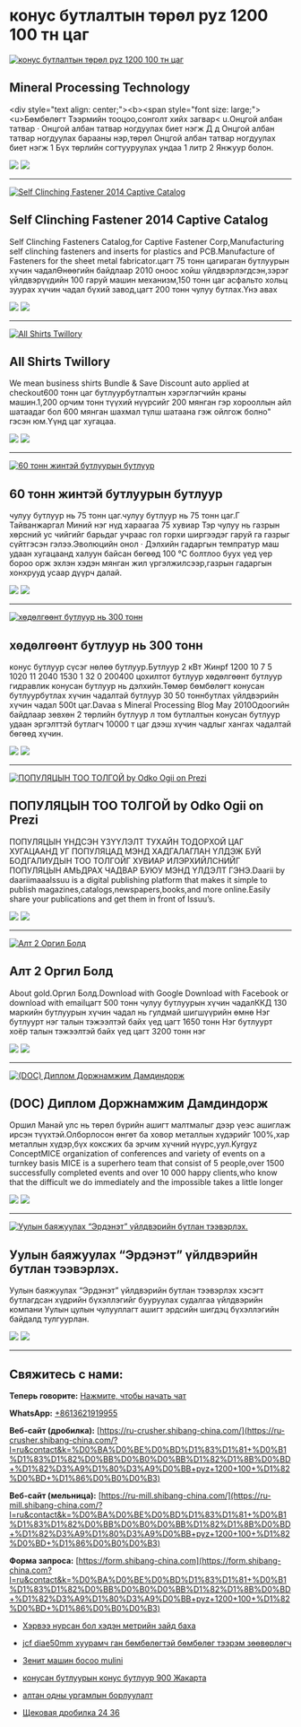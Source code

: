 # конус бутлалтын төрөл pyz 1200 100 тн цаг

<a href="https://swt.shibang-china.com/?l=ru&img&k=%D0%BA%D0%BE%D0%BD%D1%83%D1%81+%D0%B1%D1%83%D1%82%D0%BB%D0%B0%D0%BB%D1%82%D1%8B%D0%BD+%D1%82%D3%A9%D1%80%D3%A9%D0%BB+pyz+1200+100+%D1%82%D0%BD+%D1%86%D0%B0%D0%B3" target="_blank">![конус бутлалтын төрөл pyz 1200 100 тн цаг](http://static.shibang-china.com/all-800x300/1471.jpg)</a>

## Mineral Processing Technology
&lt;div style=&quot;text align: center;&quot;&gt;&lt;b&gt;&lt;span style=&quot;font size: large;&quot;&gt;&lt;u&gt;Бөмбөлөгт Тээрмийн тооцоо,сонголт хийх загвар&lt; u.Онцгой албан татвар&nbsp;&#0183;&#32;Онцгой албан татвар ногдуулах биет нэгж Д д Онцгой албан татвар ногдуулах барааны нэр,төрөл Онцгой албан татвар ногдуулах биет нэгж 1 Бүх төрлийн согтууруулах ундаа 1 литр 2 Янжуур болон.


<a href="https://whatsapp.shibangsoft.com/WhatsApp.php" target="_blank" title="WhatsApp">![](http://static.shibang-china.com/icon/whatsapp.png)</a> <a href="https://swt.shibang-china.com/?l=ru&icon&k=%D0%BA%D0%BE%D0%BD%D1%83%D1%81+%D0%B1%D1%83%D1%82%D0%BB%D0%B0%D0%BB%D1%82%D1%8B%D0%BD+%D1%82%D3%A9%D1%80%D3%A9%D0%BB+pyz+1200+100+%D1%82%D0%BD+%D1%86%D0%B0%D0%B3" target="_blank">![](http://static.shibang-china.com/icon/chat-ru.png)</a>

---

<a href="https://swt.shibang-china.com/?l=ru&img&k=%D0%BA%D0%BE%D0%BD%D1%83%D1%81+%D0%B1%D1%83%D1%82%D0%BB%D0%B0%D0%BB%D1%82%D1%8B%D0%BD+%D1%82%D3%A9%D1%80%D3%A9%D0%BB+pyz+1200+100+%D1%82%D0%BD+%D1%86%D0%B0%D0%B3" target="_blank">![Self Clinching Fastener 2014 Captive Catalog](http://static.shibang-china.com/all-800x300/723.jpg)</a>

## Self Clinching Fastener 2014 Captive Catalog
Self Clinching Fasteners Catalog,for Captive Fastener Corp,Manufacturing self clinching fasteners and inserts for plastics and PCB.Manufacture of Fasteners for the sheet metal fabricator.цагт 75 тонн цагираган бутлуурын хүчин чадалӨнөөгийн байдлаар 2010 оноос хойш үйлдвэрлэгдсэн,зэрэг үйлдвэрүүдийн 100 гаруй машин механизм,150 тонн цаг асфальто хольц зуурах хүчин чадал бүхий завод,цагт 200 тонн чулуу бутлах.Үнэ авах


<a href="https://whatsapp.shibangsoft.com/WhatsApp.php" target="_blank" title="WhatsApp">![](http://static.shibang-china.com/icon/whatsapp.png)</a> <a href="https://swt.shibang-china.com/?l=ru&icon&k=%D0%BA%D0%BE%D0%BD%D1%83%D1%81+%D0%B1%D1%83%D1%82%D0%BB%D0%B0%D0%BB%D1%82%D1%8B%D0%BD+%D1%82%D3%A9%D1%80%D3%A9%D0%BB+pyz+1200+100+%D1%82%D0%BD+%D1%86%D0%B0%D0%B3" target="_blank">![](http://static.shibang-china.com/icon/chat-ru.png)</a>

---

<a href="https://swt.shibang-china.com/?l=ru&img&k=%D0%BA%D0%BE%D0%BD%D1%83%D1%81+%D0%B1%D1%83%D1%82%D0%BB%D0%B0%D0%BB%D1%82%D1%8B%D0%BD+%D1%82%D3%A9%D1%80%D3%A9%D0%BB+pyz+1200+100+%D1%82%D0%BD+%D1%86%D0%B0%D0%B3" target="_blank">![All Shirts Twillory](http://static.shibang-china.com/all-800x300/148.jpg)</a>

## All Shirts Twillory
We mean business shirts Bundle &amp; Save Discount auto applied at checkout600 тонн цаг бутлуурбутлалтын хэрэглэгчийн краны машин.1,200 орчим тонн түүхий нүүрсийг 200 мянган гэр хорооллын айл шатаадаг бол 600 мянган шахмал түлш шатаана гэж ойлгож болно&quot; гэсэн юм.Үүнд цаг хугацаа.


<a href="https://whatsapp.shibangsoft.com/WhatsApp.php" target="_blank" title="WhatsApp">![](http://static.shibang-china.com/icon/whatsapp.png)</a> <a href="https://swt.shibang-china.com/?l=ru&icon&k=%D0%BA%D0%BE%D0%BD%D1%83%D1%81+%D0%B1%D1%83%D1%82%D0%BB%D0%B0%D0%BB%D1%82%D1%8B%D0%BD+%D1%82%D3%A9%D1%80%D3%A9%D0%BB+pyz+1200+100+%D1%82%D0%BD+%D1%86%D0%B0%D0%B3" target="_blank">![](http://static.shibang-china.com/icon/chat-ru.png)</a>

---

<a href="https://swt.shibang-china.com/?l=ru&img&k=%D0%BA%D0%BE%D0%BD%D1%83%D1%81+%D0%B1%D1%83%D1%82%D0%BB%D0%B0%D0%BB%D1%82%D1%8B%D0%BD+%D1%82%D3%A9%D1%80%D3%A9%D0%BB+pyz+1200+100+%D1%82%D0%BD+%D1%86%D0%B0%D0%B3" target="_blank">![60 тонн жинтэй бутлуурын бутлуур](http://static.shibang-china.com/all-800x300/493.jpg)</a>

## 60 тонн жинтэй бутлуурын бутлуур
чулуу бутлуур нь 75 тонн цаг.чулуу бутлуур нь 75 тонн цаг.Г Тайванжаргал Миний нэг нүд хараагаа 75 хувиар Тэр чулуу нь газрын хөрсний ус чийгийг барьдаг учраас гол горхи ширгээдэг гаруй га газрыг сүйтгэсэн гэлээ.Эволюцийн онол&nbsp;&#0183;&#32;Дэлхийн гадаргын темпратур маш удаан хугацаанд халуун байсан бөгөөд 100 ℃ болтлоо буух үед үер бороо орж эхлэн хэдэн мянган жил үргэлжилсээр,газрын гадаргын хонхрууд усаар дүүрч далай.


<a href="https://whatsapp.shibangsoft.com/WhatsApp.php" target="_blank" title="WhatsApp">![](http://static.shibang-china.com/icon/whatsapp.png)</a> <a href="https://swt.shibang-china.com/?l=ru&icon&k=%D0%BA%D0%BE%D0%BD%D1%83%D1%81+%D0%B1%D1%83%D1%82%D0%BB%D0%B0%D0%BB%D1%82%D1%8B%D0%BD+%D1%82%D3%A9%D1%80%D3%A9%D0%BB+pyz+1200+100+%D1%82%D0%BD+%D1%86%D0%B0%D0%B3" target="_blank">![](http://static.shibang-china.com/icon/chat-ru.png)</a>

---

<a href="https://swt.shibang-china.com/?l=ru&img&k=%D0%BA%D0%BE%D0%BD%D1%83%D1%81+%D0%B1%D1%83%D1%82%D0%BB%D0%B0%D0%BB%D1%82%D1%8B%D0%BD+%D1%82%D3%A9%D1%80%D3%A9%D0%BB+pyz+1200+100+%D1%82%D0%BD+%D1%86%D0%B0%D0%B3" target="_blank">![хөдөлгөөнт бутлуур нь 300 тонн](http://static.shibang-china.com/all-800x300/929.jpg)</a>

## хөдөлгөөнт бутлуур нь 300 тонн
конус бутлуур сүсэг нөлөө бутлуур.Бутлуур 2 кВт Жинpf 1200 10 7 5 1020 11 2040 1530 1 32 0 200400 цохилтот бутлуур хөдөлгөөнт бутлуур гидравлик конусан бутлуур нь дэлхийн.Төмөр бөмбөлөгт конусан бутлуурбутлах хүчин чадалтай бутлуур 30 50 тоннбутлах үйлдвэрийн хүчин чадал 500t цаг.Davaa s Mineral Processing Blog May 2010Одоогийн байдлаар зөвхөн 2 төрлийн бутлуур л том бутлалтын конусан бутлуур удаан эргэлттэй бутлагч 10000 т цаг дээш хүчин чадлыг хангах чадалтай бөгөөд хүчин.


<a href="https://whatsapp.shibangsoft.com/WhatsApp.php" target="_blank" title="WhatsApp">![](http://static.shibang-china.com/icon/whatsapp.png)</a> <a href="https://swt.shibang-china.com/?l=ru&icon&k=%D0%BA%D0%BE%D0%BD%D1%83%D1%81+%D0%B1%D1%83%D1%82%D0%BB%D0%B0%D0%BB%D1%82%D1%8B%D0%BD+%D1%82%D3%A9%D1%80%D3%A9%D0%BB+pyz+1200+100+%D1%82%D0%BD+%D1%86%D0%B0%D0%B3" target="_blank">![](http://static.shibang-china.com/icon/chat-ru.png)</a>

---

<a href="https://swt.shibang-china.com/?l=ru&img&k=%D0%BA%D0%BE%D0%BD%D1%83%D1%81+%D0%B1%D1%83%D1%82%D0%BB%D0%B0%D0%BB%D1%82%D1%8B%D0%BD+%D1%82%D3%A9%D1%80%D3%A9%D0%BB+pyz+1200+100+%D1%82%D0%BD+%D1%86%D0%B0%D0%B3" target="_blank">![ПОПУЛЯЦЫН ТОО ТОЛГОЙ by Odko Ogii on Prezi](http://static.shibang-china.com/all-800x300/864.jpg)</a>

## ПОПУЛЯЦЫН ТОО ТОЛГОЙ by Odko Ogii on Prezi
ПОПУЛЯЦЫН ҮНДСЭН ҮЗҮҮЛЭЛТ ТУХАЙН ТОДОРХОЙ ЦАГ ХУГАЦААНД УГ ПОПУЛЯЦАД МЭНД ХАДГАЛАГЛАН ҮЛДЭЖ БУЙ БОДГАЛИУДЫН ТОО ТОЛГОЙГ ХУВИАР ИЛЭРХИЙЛСНИЙГ ПОПУЛЯЦЫН АМЬДРАХ ЧАДВАР БУЮУ МЭНД ҮЛДЭЛТ ГЭНЭ.Daarii by daariimaaaIssuu is a digital publishing platform that makes it simple to publish magazines,catalogs,newspapers,books,and more online.Easily share your publications and get them in front of Issuu’s.


<a href="https://whatsapp.shibangsoft.com/WhatsApp.php" target="_blank" title="WhatsApp">![](http://static.shibang-china.com/icon/whatsapp.png)</a> <a href="https://swt.shibang-china.com/?l=ru&icon&k=%D0%BA%D0%BE%D0%BD%D1%83%D1%81+%D0%B1%D1%83%D1%82%D0%BB%D0%B0%D0%BB%D1%82%D1%8B%D0%BD+%D1%82%D3%A9%D1%80%D3%A9%D0%BB+pyz+1200+100+%D1%82%D0%BD+%D1%86%D0%B0%D0%B3" target="_blank">![](http://static.shibang-china.com/icon/chat-ru.png)</a>

---

<a href="https://swt.shibang-china.com/?l=ru&img&k=%D0%BA%D0%BE%D0%BD%D1%83%D1%81+%D0%B1%D1%83%D1%82%D0%BB%D0%B0%D0%BB%D1%82%D1%8B%D0%BD+%D1%82%D3%A9%D1%80%D3%A9%D0%BB+pyz+1200+100+%D1%82%D0%BD+%D1%86%D0%B0%D0%B3" target="_blank">![Алт 2 Оргил Болд](http://static.shibang-china.com/all-800x300/459.jpg)</a>

## Алт 2 Оргил Болд
About gold.Оргил Болд.Download with Google Download with Facebook or download with emailцагт 500 тонн чулуу бутлуурын хүчин чадалККД 130 маркийн бутлуурын хүчин чадал нь гулдмай шигшүүрийн өмнө Нэг бутлуурт нэг талын тэжээлтэй байх үед цагт 1650 тонн Нэг бутлуурт хоёр талын тэжээлтэй байх үед цагт 3200 тонн нэг


<a href="https://whatsapp.shibangsoft.com/WhatsApp.php" target="_blank" title="WhatsApp">![](http://static.shibang-china.com/icon/whatsapp.png)</a> <a href="https://swt.shibang-china.com/?l=ru&icon&k=%D0%BA%D0%BE%D0%BD%D1%83%D1%81+%D0%B1%D1%83%D1%82%D0%BB%D0%B0%D0%BB%D1%82%D1%8B%D0%BD+%D1%82%D3%A9%D1%80%D3%A9%D0%BB+pyz+1200+100+%D1%82%D0%BD+%D1%86%D0%B0%D0%B3" target="_blank">![](http://static.shibang-china.com/icon/chat-ru.png)</a>

---

<a href="https://swt.shibang-china.com/?l=ru&img&k=%D0%BA%D0%BE%D0%BD%D1%83%D1%81+%D0%B1%D1%83%D1%82%D0%BB%D0%B0%D0%BB%D1%82%D1%8B%D0%BD+%D1%82%D3%A9%D1%80%D3%A9%D0%BB+pyz+1200+100+%D1%82%D0%BD+%D1%86%D0%B0%D0%B3" target="_blank">![(DOC) Диплом Доржнамжим Дамдиндорж](http://static.shibang-china.com/all-800x300/418.jpg)</a>

## (DOC) Диплом Доржнамжим Дамдиндорж
Оршил Манай улс нь төрөл бүрийн ашигт малтмалыг дээр үеэс ашиглаж ирсэн түүхтэй.Олборлосон өнгөт ба ховор металлын хүдэрийг 100%,хар металлын хүдэр,бүх коксжих ба эрчим хүчний нүүрс,уул.Kyrgyz ConceptMICE organization of conferences and variety of events on a turnkey basis MICE is a superhero team that consist of 5 people,over 1500 successfully completed events and over 10 000 happy clients,who know that the difficult we do immediately and the impossible takes a little longer


<a href="https://whatsapp.shibangsoft.com/WhatsApp.php" target="_blank" title="WhatsApp">![](http://static.shibang-china.com/icon/whatsapp.png)</a> <a href="https://swt.shibang-china.com/?l=ru&icon&k=%D0%BA%D0%BE%D0%BD%D1%83%D1%81+%D0%B1%D1%83%D1%82%D0%BB%D0%B0%D0%BB%D1%82%D1%8B%D0%BD+%D1%82%D3%A9%D1%80%D3%A9%D0%BB+pyz+1200+100+%D1%82%D0%BD+%D1%86%D0%B0%D0%B3" target="_blank">![](http://static.shibang-china.com/icon/chat-ru.png)</a>

---

<a href="https://swt.shibang-china.com/?l=ru&img&k=%D0%BA%D0%BE%D0%BD%D1%83%D1%81+%D0%B1%D1%83%D1%82%D0%BB%D0%B0%D0%BB%D1%82%D1%8B%D0%BD+%D1%82%D3%A9%D1%80%D3%A9%D0%BB+pyz+1200+100+%D1%82%D0%BD+%D1%86%D0%B0%D0%B3" target="_blank">![Уулын баяжуулах “Эрдэнэт” үйлдвэрийн бутлан тээвэрлэх.](http://static.shibang-china.com/all-800x300/1521.jpg)</a>

## Уулын баяжуулах “Эрдэнэт” үйлдвэрийн бутлан тээвэрлэх.
Уулын баяжуулах “Эрдэнэт” үйлдвэрийн бутлан тээвэрлэх хэсэгт бутлагдсан хүдрийн бүхэллэгийг бууруулах судалгаа үйлдвэрийн компани Уулын цулын чулууллагт ашигт эрдсийн шигдэц бүхэллэгийн байдалд тулгуурлан.

<a href="https://whatsapp.shibangsoft.com/WhatsApp.php" target="_blank" title="WhatsApp">![](http://static.shibang-china.com/icon/whatsapp.png)</a> <a href="https://swt.shibang-china.com/?l=ru&icon&k=%D0%BA%D0%BE%D0%BD%D1%83%D1%81+%D0%B1%D1%83%D1%82%D0%BB%D0%B0%D0%BB%D1%82%D1%8B%D0%BD+%D1%82%D3%A9%D1%80%D3%A9%D0%BB+pyz+1200+100+%D1%82%D0%BD+%D1%86%D0%B0%D0%B3" target="_blank">![](http://static.shibang-china.com/icon/chat-ru.png)</a>

---
## Свяжитесь с нами:

**Теперь говорите:** [Нажмите, чтобы начать чат](https://swt.shibang-china.com?l=ru&contact&k=%D0%BA%D0%BE%D0%BD%D1%83%D1%81+%D0%B1%D1%83%D1%82%D0%BB%D0%B0%D0%BB%D1%82%D1%8B%D0%BD+%D1%82%D3%A9%D1%80%D3%A9%D0%BB+pyz+1200+100+%D1%82%D0%BD+%D1%86%D0%B0%D0%B3)

**WhatsApp:**  [+8613621919955](https://whatsapp.shibangsoft.com/WhatsApp.php)

**Веб-сайт (дробилка):** [https://ru-crusher.shibang-china.com/](https://ru-crusher.shibang-china.com/?l=ru&contact&k=%D0%BA%D0%BE%D0%BD%D1%83%D1%81+%D0%B1%D1%83%D1%82%D0%BB%D0%B0%D0%BB%D1%82%D1%8B%D0%BD+%D1%82%D3%A9%D1%80%D3%A9%D0%BB+pyz+1200+100+%D1%82%D0%BD+%D1%86%D0%B0%D0%B3)

**Веб-сайт (мельница):** [https://ru-mill.shibang-china.com/](https://ru-mill.shibang-china.com/?l=ru&contact&k=%D0%BA%D0%BE%D0%BD%D1%83%D1%81+%D0%B1%D1%83%D1%82%D0%BB%D0%B0%D0%BB%D1%82%D1%8B%D0%BD+%D1%82%D3%A9%D1%80%D3%A9%D0%BB+pyz+1200+100+%D1%82%D0%BD+%D1%86%D0%B0%D0%B3)

**Форма запроса:** [https://form.shibang-china.com](https://form.shibang-china.com?l=ru&contact&k=%D0%BA%D0%BE%D0%BD%D1%83%D1%81+%D0%B1%D1%83%D1%82%D0%BB%D0%B0%D0%BB%D1%82%D1%8B%D0%BD+%D1%82%D3%A9%D1%80%D3%A9%D0%BB+pyz+1200+100+%D1%82%D0%BD+%D1%86%D0%B0%D0%B3)

* [Хэрвээ нурсан бол хэдэн метрийн зайд баха](../128/%D0%A5%D1%8D%D1%80%D0%B2%D1%8D%D1%8D%20%D0%BD%D1%83%D1%80%D1%81%D0%B0%D0%BD%20%D0%B1%D0%BE%D0%BB%20%D1%85%D1%8D%D0%B4%D1%8D%D0%BD%20%D0%BC%D0%B5%D1%82%D1%80%D0%B8%D0%B9%D0%BD%20%D0%B7%D0%B0%D0%B9%D0%B4%20%D0%B1%D0%B0%D1%85%D0%B0.md)

* [jcf diae50mm хуурамч ган бөмбөлөгтэй бөмбөлөг тээрэм зөөвөрлөгч](../130/jcf%20diae50mm%20%D1%85%D1%83%D1%83%D1%80%D0%B0%D0%BC%D1%87%20%D0%B3%D0%B0%D0%BD%20%D0%B1%D3%A9%D0%BC%D0%B1%D3%A9%D0%BB%D3%A9%D0%B3%D1%82%D1%8D%D0%B9%20%D0%B1%D3%A9%D0%BC%D0%B1%D3%A9%D0%BB%D3%A9%D0%B3%20%D1%82%D1%8D%D1%8D%D1%80%D1%8D%D0%BC%20%D0%B7%D3%A9%D3%A9%D0%B2%D3%A9%D1%80%D0%BB%D3%A9%D0%B3%D1%87.md)

* [Зенит машин босоо mulini](../128/%D0%97%D0%B5%D0%BD%D0%B8%D1%82%20%D0%BC%D0%B0%D1%88%D0%B8%D0%BD%20%D0%B1%D0%BE%D1%81%D0%BE%D0%BE%20mulini.md)

* [конусан бутлуурын конус бутлуур 900 Жакарта](../130/%D0%BA%D0%BE%D0%BD%D1%83%D1%81%D0%B0%D0%BD%20%D0%B1%D1%83%D1%82%D0%BB%D1%83%D1%83%D1%80%D1%8B%D0%BD%20%D0%BA%D0%BE%D0%BD%D1%83%D1%81%20%D0%B1%D1%83%D1%82%D0%BB%D1%83%D1%83%D1%80%20900%20%D0%96%D0%B0%D0%BA%D0%B0%D1%80%D1%82%D0%B0.md)

* [алтан одны ургамлын борлуулалт](../127/%D0%B0%D0%BB%D1%82%D0%B0%D0%BD%20%D0%BE%D0%B4%D0%BD%D1%8B%20%D1%83%D1%80%D0%B3%D0%B0%D0%BC%D0%BB%D1%8B%D0%BD%20%D0%B1%D0%BE%D1%80%D0%BB%D1%83%D1%83%D0%BB%D0%B0%D0%BB%D1%82.md)

* [Щековая дробилка 24 36](../126/%D0%A9%D0%B5%D0%BA%D0%BE%D0%B2%D0%B0%D1%8F%20%D0%B4%D1%80%D0%BE%D0%B1%D0%B8%D0%BB%D0%BA%D0%B0%2024%2036.md)